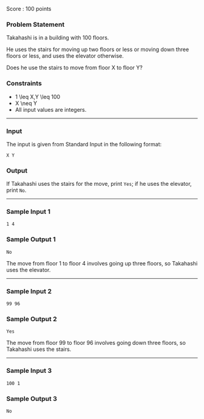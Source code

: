 Score : 100 points

### Problem Statement

Takahashi is in a building with 100 floors.

He uses the stairs for moving up two floors or less or moving down three floors or less, and uses the elevator otherwise.

Does he use the stairs to move from floor X to floor Y?

### Constraints

* 1 \leq X,Y \leq 100
* X \neq Y
* All input values are integers.

---

### Input

The input is given from Standard Input in the following format:

```
X Y
```

### Output

If Takahashi uses the stairs for the move, print `Yes`; if he uses the elevator, print `No`.

---

### Sample Input 1

```
1 4
```

### Sample Output 1

```
No
```

The move from floor 1 to floor 4 involves going up three floors, so Takahashi uses the elevator.

---

### Sample Input 2

```
99 96
```

### Sample Output 2

```
Yes
```

The move from floor 99 to floor 96 involves going down three floors, so Takahashi uses the stairs.

---

### Sample Input 3

```
100 1
```

### Sample Output 3

```
No
```